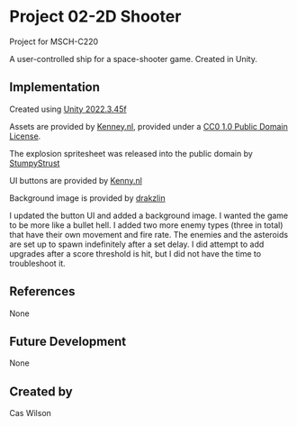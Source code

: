 # Project 02-2D Shooter

Project for MSCH-C220

A user-controlled ship for a space-shooter game. Created in Unity.

## Implementation

Created using [Unity 2022.3.45f](https://unity.com)

Assets are provided by [Kenney.nl](https://kenney.nl/assets/space-shooter-extension), provided under a [CC0 1.0 Public Domain License](https://creativecommons.org/publicdomain/zero/1.0/).

The explosion spritesheet was released into the public domain by [StumpyStrust](https://opengameart.org/content/explosion-sheet)

UI buttons are provided by [Kenny.nl](https://kenney.nl/assets/ui-pack-sci-fi)

Background image is provided by [drakzlin](https://opengameart.org/content/space-background-7)

I updated the button UI and added a background image. I wanted the game to be more like a bullet hell. I added two more enemy types (three in total) that have their own movement and fire rate. The enemies and the asteroids are set up to spawn indefinitely after a set delay. I did attempt to add upgrades after a score threshold is hit, but I did not have the time to troubleshoot it.

## References
None

## Future Development
None

## Created by
Cas Wilson
